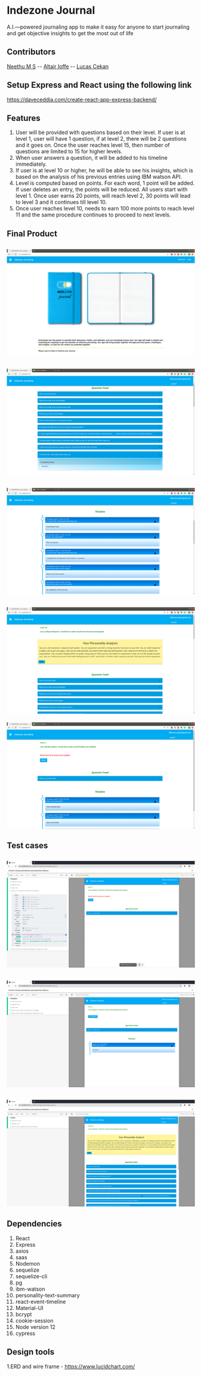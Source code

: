 # Indezone Journal
A.I.—powered journaling app to make it easy for anyone to start journaling and get objective insights to get the most out of life

## Contributors

[Neethu M S](https://github.com/neethu-ms) -- [Altair Ioffe](https://github.com/altairioffe) -- [Lucas Cekan](https://github.com/CekanLucas)

## Setup Express and React using the following link

  <https://daveceddia.com/create-react-app-express-backend/>

## Features

1. User will be provided with questions based on their level. If user is at level 1, user will have 1 question, if at level 2, there will be 2 questions and it goes on. Once the user reaches level 15, then number of questions are limited to 15 for higher levels.
2. When user answers a question, it will be added to his timeline immediately.
3. If user is at level 10 or higher, he will be able to see his insights, which is based on the analysis of his previous entries using IBM watson API.
4. Level is computed based on points. For each word, 1 point will be added. If user deletes an entry, the points will be reduced. All users start with level 1. Once user earns 20 points, will reach level 2, 30 points will lead to level 3 and it continues till level 10.
5. Once user reaches level 10, needs to earn 100 more points to reach level 11 and the same procedure continues to proceed to next levels.

## Final Product

!["Journaling home page"](docs/homePage.png "Home Page")
---

!["Question Answer Panel"](docs/questionAnswerPanel.png "Question Answer Panel")
---
!["Timeline"](docs/Timeline.png "Timeline")
---
!["Get Insights"](docs/GetInsights.png "Get Insights")
---

!["Level 1 User"](docs/Level1User.png "Level 1 User")

## Test cases

!["Level 1 User"](docs/Level1UserCypress.png "Level 1 User")
---

!["Timeline"](docs/TimelineCypress.png "Timeline")
---
!["Get Insights"](docs/Insights-cypress.png "Get Insights")
---

## Dependencies

   1. React
   2. Express
   3. axios
   4. saas
   5. Nodemon
   6. sequelize
   7. sequelize-cli
   8. pg
   9. ibm-watson
   10. personality-text-summary
   11. react-event-timeline
   12. Material-UI
   13. bcrypt
   14. cookie-session
   15. Node version 12
   16. cypress

## Design tools

  1.ERD and wire frame -  <https://www.lucidchart.com/>

